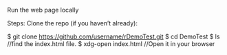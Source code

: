 Run the web page locally

Steps:
Clone the repo (if you haven’t already):

$ git clone https://github.com/username/rDemoTest.git
$ cd DemoTest
$ ls //find the index.html file.
$ xdg-open index.html  //Open it in your browser

